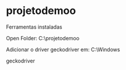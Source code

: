 # projetodemoo

Ferramentas instaladas 

Open Folder: C:\projetodemoo

Adicionar o driver geckodriver em: C:\Windows


geckodriver
